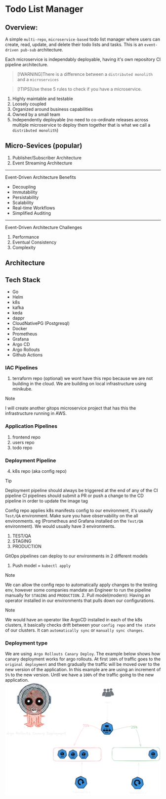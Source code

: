 # Todo List Manager

## Overview:
A simple `multi-repo`, `microservice-based` todo list manager where users can create, read, update, and delete their todo lists and tasks.
This is an `event-driven pub-sub` architecture.

Each microservice is independably deployable, having it's own repository CI pipeline
 architecture.

> [!WARNING]There is a difference between a `distributed monolith` and a `microservices`

> [!TIPS]Use these 5 rules to check if you have a microservice.
1. Highly maintable and testable
2. Loosely coupled
3. Organized around business capabilities
4. Owned by a small team
5. Independently deployable (no need to co-ordinate releases across multiple microservice to deploy them together that is what we call a `distributed monolith`)

## Micro-Sevices (popular)
1. Publisher/Subscriber Architecture
2. Event Streaming Architecture
---
Event-Driven Architecture Benefits
* Decoupling
* Immutability
* Persistability
* Scalability
* Real-time Workflows
* Simplified Auditing
---
Event-Driven Architecture Challenges
1. Performance
2. Eventual Consistency
3. Complexity 

## Architecture

## Tech Stack
* Go
* Helm
* k8s
* kafka
* keda
* dappr
* CloudNativePG (Postgresql)
* Docker
* Prometheus
* Grafana
* Argo CD
* Argo Rollouts
* Github Actions

### IAC Pipelines
1. terraform repo (optional) we wont have this repo because we are not building in the cloud. We are building on local infrastructure using minikube. 
> [!NOTE]
I will create another gitops microservice project that has this the infrastructure running in AWS.

### Application Pipelines
1. frontend repo
2. users repo
3. todo repo

### Deployment Pipeline
4. k8s repo (aka config repo)

> [!TIP]
Deployment pipeline should always be triggered at the end of any of the CI pipeline
CI pipelines should submit a PR or push a change to the CD pipeline in order to update the image tag

Config repo applies k8s manifests config to our environment, it's usaully `Test/QA` environment.
Make sure you have observability on the all environments. eg (Prometheus and Grafana installed on the `Test/QA` environment).
We would usually have 3 environments.
1. TEST/QA
2. STAGING
3. PRODUCTION

GitOps pipelines can deploy to our environments in 2 different models 
1. Push model = `kubectl apply`
> [!NOTE]
We can allow the config repo to automatically apply changes to the testing env, however some companies mandate an Engineer to run the pipeline manually for `STAGING` and `PRODUCTION`.
2. Pull model(modern): Having an operator installed in our environments that pulls down our configurations.
> [!NOTE]
We would have an operator like ArgoCD installed in each of the k8s clusters, it basically checks drift between your `config repo` and `the state` of our clusters.
It can `automatically sync` or `manually sync changes`.

### Deployment type
We are using` Argo Rollouts Canary Deploy`.
The example below shows how canary deployment works for argo rollouts.
At first `100%` of traffic goes to the `original deployment` and then gradually the traffic will be moved over to the new version of the application. In this example are are using an increment of `5%` to the new version. Untll we have a `100%` of the traffic going to the new application.
![Architecture](images/argo-rollouts.png)

